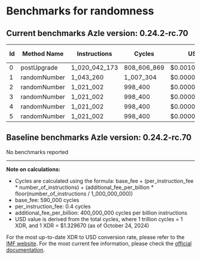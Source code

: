 # Benchmarks for randomness

## Current benchmarks Azle version: 0.24.2-rc.70

| Id  | Method Name  | Instructions  | Cycles      | USD           | USD/Million Calls |
| --- | ------------ | ------------- | ----------- | ------------- | ----------------- |
| 0   | postUpgrade  | 1_020_042_173 | 808_606_869 | $0.0010751803 | $1_075.18         |
| 1   | randomNumber | 1_043_260     | 1_007_304   | $0.0000013394 | $1.33             |
| 2   | randomNumber | 1_021_002     | 998_400     | $0.0000013275 | $1.32             |
| 3   | randomNumber | 1_021_002     | 998_400     | $0.0000013275 | $1.32             |
| 4   | randomNumber | 1_021_002     | 998_400     | $0.0000013275 | $1.32             |
| 5   | randomNumber | 1_021_002     | 998_400     | $0.0000013275 | $1.32             |

## Baseline benchmarks Azle version: 0.24.2-rc.70

No benchmarks reported

---

**Note on calculations:**

-   Cycles are calculated using the formula: base_fee + (per_instruction_fee \* number_of_instructions) + (additional_fee_per_billion \* floor(number_of_instructions / 1_000_000_000))
-   base_fee: 590_000 cycles
-   per_instruction_fee: 0.4 cycles
-   additional_fee_per_billion: 400_000_000 cycles per billion instructions
-   USD value is derived from the total cycles, where 1 trillion cycles = 1 XDR, and 1 XDR = $1.329670 (as of October 24, 2024)

For the most up-to-date XDR to USD conversion rate, please refer to the [IMF website](https://www.imf.org/external/np/fin/data/rms_sdrv.aspx).
For the most current fee information, please check the [official documentation](https://internetcomputer.org/docs/current/developer-docs/gas-cost#execution).

